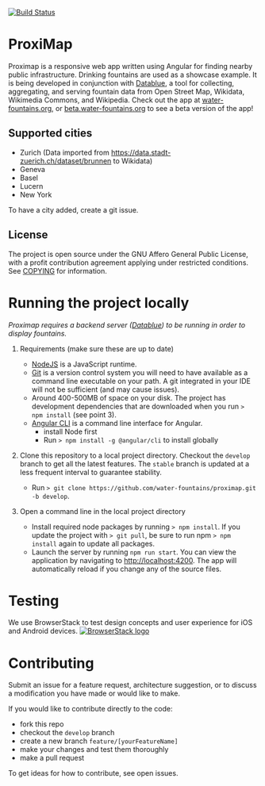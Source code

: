 [![Build Status](https://travis-ci.org/water-fountains/proximap.svg?branch=develop)](https://travis-ci.org/water-fountains/proximap)

# ProxiMap

Proximap is a responsive web app written using Angular for finding nearby public infrastructure. Drinking fountains are used as a showcase example.
It is being developed in conjunction with [Datablue](https://github.com/water-fountains/datablue), a tool for collecting, aggregating, and serving
fountain data from Open Street Map, Wikidata, Wikimedia Commons, and Wikipedia. Check out the app at [water-fountains.org](https://water-fountains.org), or [beta.water-fountains.org](https://beta.water-fountains.org) to see a beta version of the app!

## Supported cities
- Zurich (Data imported from https://data.stadt-zuerich.ch/dataset/brunnen to Wikidata)
- Geneva
- Basel
- Lucern
- New York

To have a city added, create a git issue.

## License
The project is open source under the GNU Affero General Public License, with a profit contribution agreement applying under restricted conditions. See [COPYING](/COPYING) for information.

# Running the project locally

*Proximap requires a backend server ([Datablue](https://github.com/water-fountains/datablue)) to be running in order to display fountains.*

1. Requirements (make sure these are up to date)
    - [NodeJS](https://nodejs.org) is a JavaScript runtime.
    - [Git](https://git-scm.com/) is a version control system you will need to have available as a command line executable on your path. A git integrated in your IDE will not be sufficient (and may cause issues).
    - Around 400-500MB of space on your disk. The project has development dependencies that are downloaded when you run `> npm install` (see point 3).
    - [Angular CLI](https://cli.angular.io/) is a command line interface for Angular.
      - install Node first
      - Run `> npm install -g @angular/cli` to install globally

2. Clone this repository to a local project directory. Checkout the `develop` branch to get all the latest features. The `stable` branch is updated at a less frequent interval to guarantee stability.
    - Run `> git clone https://github.com/water-fountains/proximap.git -b develop`.

3. Open a command line in the local project directory
    - Install required node packages by running `> npm install`. If you update the project with `> git pull`, be sure to run npm `> npm install` again to update all packages.
    - Launch the server by running `npm run start`. You can view the application by navigating to <a href="http://localhost:4200" target="_blank" >http://localhost:4200</a>. The app will automatically reload if you change any of the source files. 

# Testing
We use BrowserStack to test design concepts and user experience for iOS and Android devices.
[![BrowserStack logo](https://raw.githubusercontent.com/mmmatthew/proximap/master/docs/images/BrowserStack_Logo-01.png "BrowserStack")](http://browserstack.com/)

# Contributing

Submit an issue for a feature request, architecture suggestion, or to discuss a modification you have made or would like to make. 

If you would like to contribute directly to the code:
- fork this repo
- checkout the `develop` branch
- create a new branch `feature/[yourFeatureName]`
- make your changes and test them thoroughly
- make a pull request

To get ideas for how to contribute, see open issues.
